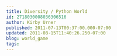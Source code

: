 ```yaml
---
title: Diversity / Python World
id: 2718030008036306516
author: Kirby Urner
published: 2011-07-13T00:37:00.000-07:00
updated: 2011-08-15T11:40:26.250-07:00
blog: world_game
tags: 
---
```


